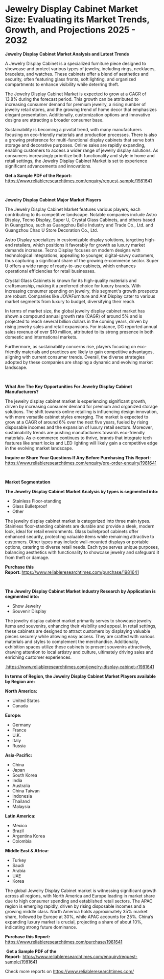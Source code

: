 <p><h1>Jewelry Display Cabinet Market Size: Evaluating its Market Trends, Growth, and Projections 2025 - 2032</h1></p><p><strong>Jewelry Display Cabinet Market Analysis and Latest Trends</strong></p>
<p><p>A Jewelry Display Cabinet is a specialized furniture piece designed to showcase and protect various types of jewelry, including rings, necklaces, bracelets, and watches. These cabinets offer a blend of aesthetics and security, often featuring glass fronts, soft lighting, and organized compartments to enhance visibility while deterring theft.</p><p>The Jewelry Display Cabinet Market is expected to grow at a CAGR of 13.8% during the forecast period. This growth can be attributed to increasing consumer demand for premium jewelry, a rising number of jewelry retail stores, and the growing trend of home decor that emphasizes elegant presentation. Additionally, customization options and innovative designs are attracting a broader consumer base. </p><p>Sustainability is becoming a pivotal trend, with many manufacturers focusing on eco-friendly materials and production processes. There is also a growing preference for multi-functional display cabinets that serve both storage and decorative purposes. Online sales are rapidly expanding, enabling customers to access a wider range of jewelry display solutions. As consumers increasingly prioritize both functionality and style in home and retail settings, the Jewelry Display Cabinet Market is set to experience significant advancements and innovations.</p></p>
<p><strong>Get a Sample PDF of the Report:&nbsp;</strong> <a href="https://www.reliableresearchtimes.com/enquiry/request-sample/1981641?utm_campaign=3063&utm_medium=2&utm_source=Github&utm_content=ia&utm_term=05042025&utm_id=jewelry-display-cabinet">https://www.reliableresearchtimes.com/enquiry/request-sample/1981641</a></p>
<p>&nbsp;</p>
<p><strong>Jewelry Display Cabinet Major Market Players</strong></p>
<p><p>The Jewelry Display Cabinet Market features various players, each contributing to its competitive landscape. Notable companies include Astro Display, Tecno Display, Super U, Crystal Glass Cabinets, and others based in Guangzhou, such as Guangzhou Belle Industry and Trade Co., Ltd. and Guangzhou Chao U Store Decoration Co., Ltd.</p><p>Astro Display specializes in customizable display solutions, targeting high-end retailers, which positions it favorably for growth as luxury market demands increase. Tecno Display focuses on modern designs with technological integrations, appealing to younger, digital-savvy customers, thus capturing a significant share of the growing e-commerce sector. Super U offers a wide range of ready-to-use cabinets, which enhances operational efficiencies for retail businesses.</p><p>Crystal Glass Cabinets is known for its high-quality materials and craftsmanship, making it a preferred choice for luxury brands. With increasing consumer spending on jewelry, this segment's growth prospects are robust. Companies like JOVAFurniture and Ant Display cater to various market segments from luxury to budget, diversifying their reach.</p><p>In terms of market size, the global jewelry display cabinet market has shown a compound annual growth rate (CAGR) of around 5% and is projected to reach several billion dollars in the coming years, driven by rising jewelry sales and retail expansions. For instance, DG reported annual sales revenue of over $10 million, attributed to its strong presence in both domestic and international markets.</p><p>Furthermore, as sustainability concerns rise, players focusing on eco-friendly materials and practices are likely to gain competitive advantages, aligning with current consumer trends. Overall, the diverse strategies adopted by these companies are shaping a dynamic and evolving market landscape.</p></p>
<p>&nbsp;</p>
<p><strong>What Are The Key Opportunities For Jewelry Display Cabinet Manufacturers?</strong></p>
<p><p>The jewelry display cabinet market is experiencing significant growth, driven by increasing consumer demand for premium and organized storage solutions. The shift towards online retailing is influencing design innovation, with more versatile cabinet styles emerging. The market is expected to grow at a CAGR of around 6% over the next five years, fueled by rising disposable incomes and the expansion of luxury retail sectors. Moreover, sustainability trends are pushing manufacturers towards eco-friendly materials. As e-commerce continues to thrive, brands that integrate tech features like smart locks and LED lighting will likely gain a competitive edge in the evolving market landscape.</p></p>
<p><strong>Inquire or Share Your Questions If Any Before Purchasing This Report:</strong> <a href="https://www.reliableresearchtimes.com/enquiry/pre-order-enquiry/1981641?utm_campaign=3063&utm_medium=2&utm_source=Github&utm_content=ia&utm_term=05042025&utm_id=jewelry-display-cabinet">https://www.reliableresearchtimes.com/enquiry/pre-order-enquiry/1981641</a></p>
<p>&nbsp;</p>
<p><strong>Market Segmentation</strong></p>
<p><strong>The Jewelry Display Cabinet Market Analysis by types is segmented into:</strong></p>
<p><ul><li>Stainless Floor-standing</li><li>Glass Bulletproof</li><li>Other</li></ul></p>
<p><p>The jewelry display cabinet market is categorized into three main types. Stainless floor-standing cabinets are durable and provide a sleek, modern look, ideal for retail environments. Glass bulletproof cabinets offer enhanced security, protecting valuable items while remaining attractive to customers. Other types may include wall-mounted displays or portable options, catering to diverse retail needs. Each type serves unique purposes, balancing aesthetics with functionality to showcase jewelry and safeguard it from theft or damage.</p></p>
<p><strong>Purchase this Report:&nbsp;</strong><a href="https://www.reliableresearchtimes.com/purchase/1981641?utm_campaign=3063&utm_medium=2&utm_source=Github&utm_content=ia&utm_term=05042025&utm_id=jewelry-display-cabinet">https://www.reliableresearchtimes.com/purchase/1981641</a></p>
<p>&nbsp;</p>
<p><strong>The Jewelry Display Cabinet Market Industry Research by Application is segmented into:</strong></p>
<p><ul><li>Show Jewelry</li><li>Souvenir Display</li></ul></p>
<p><p>The jewelry display cabinet market primarily serves to showcase jewelry items and souvenirs, enhancing their visibility and appeal. In retail settings, these cabinets are designed to attract customers by displaying valuable pieces securely while allowing easy access. They are crafted with various materials and styles to complement the merchandise. Additionally, exhibition spaces utilize these cabinets to present souvenirs attractively, drawing attention to local artistry and culture, ultimately driving sales and enriching customer experiences.</p></p>
<p><a href="https://www.reliableresearchtimes.com/jewelry-display-cabinet-r1981641?utm_campaign=3063&utm_medium=2&utm_source=Github&utm_content=ia&utm_term=05042025&utm_id=jewelry-display-cabinet">&nbsp;https://www.reliableresearchtimes.com/jewelry-display-cabinet-r1981641</a></p>
<p><strong>In terms of Region, the Jewelry Display Cabinet Market Players available by Region are:</strong></p>
<p>
    <p> <strong> North America: </strong>
        <ul>
            <li>United States</li>
            <li>Canada</li>
        </ul>
        </p> 
    <p> <strong> Europe: </strong>
        <ul>
            <li>Germany</li>
            <li>France</li>
            <li>U.K.</li>
            <li>Italy</li>
            <li>Russia</li>
        </ul>
        </p> 
    <p> <strong> Asia-Pacific: </strong>
        <ul>
            <li>China</li>
            <li>Japan</li>
            <li>South Korea</li>
            <li>India</li>
            <li>Australia</li>
            <li>China Taiwan</li>
            <li>Indonesia</li>
            <li>Thailand</li>
            <li>Malaysia</li>
        </ul>
        </p> 
    <p> <strong> Latin America: </strong>
        <ul>
            <li>Mexico</li>
            <li>Brazil</li>
            <li>Argentina Korea</li>
            <li>Colombia</li>
        </ul>
        </p> 
    <p> <strong> Middle East & Africa: </strong>
        <ul>
            <li>Turkey</li>
            <li>Saudi</li>
            <li>Arabia</li>
            <li>UAE</li>
            <li>Korea</li>
        </ul>
    </p>
    </p>
<p><p>The global Jewelry Display Cabinet market is witnessing significant growth across all regions, with North America and Europe leading in market share due to high consumer spending and established retail sectors. The APAC region is emerging rapidly, driven by rising disposable incomes and a growing middle class. North America holds approximately 35% market share, followed by Europe at 30%, while APAC accounts for 25%. China’s expanding luxury market is crucial, projecting a share of about 10%, indicating strong future dominance.</p></p>
<p><strong>Purchase this Report: </strong><a href="https://www.reliableresearchtimes.com/purchase/1981641?utm_campaign=3063&utm_medium=2&utm_source=Github&utm_content=ia&utm_term=05042025&utm_id=jewelry-display-cabinet">https://www.reliableresearchtimes.com/purchase/1981641</a></p>
<p>&nbsp;<strong>Get a Sample PDF of the Report:&nbsp;&nbsp;</strong><a href="https://www.reliableresearchtimes.com/enquiry/request-sample/1981641?utm_campaign=3063&utm_medium=2&utm_source=Github&utm_content=ia&utm_term=05042025&utm_id=jewelry-display-cabinet">https://www.reliableresearchtimes.com/enquiry/request-sample/1981641</a></p>
<p><strong></strong></p>
<p>Check more reports on <a href="https://www.reliableresearchtimes.com/?utm_campaign=3063&utm_medium=2&utm_source=Github&utm_content=ia&utm_term=05042025&utm_id=jewelry-display-cabinet">https://www.reliableresearchtimes.com/</a></p>